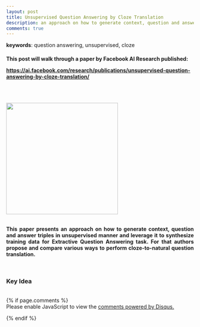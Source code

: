 ```yaml
---
layout: post
title: Unsupervised Question Answering by Cloze Translation
description: an approach on how to generate context, question and answer triples in unsupervised manner and leverage it to synthesize training data for Extractive Question Answering task
comments: true
---
```

<b>keywords</b>: question answering, unsupervised, cloze<br />
<h4 class="year" />

<p align="justify">
    This post will walk through a paper by Facebook AI Research published:
</p>
<a
    href="https://ai.facebook.com/research/publications/unsupervised-question-answering-by-cloze-translation/">https://ai.facebook.com/research/publications/unsupervised-question-answering-by-cloze-translation/</a>

<br /><br />
<div class="img_row">
    <img width="300px" src="{{ site.baseurl }}/assets/img/blog/unsupervised_cloze.png">
</div>
<br />
<p align="justify">
    This paper presents an approach on how to generate context, question and answer triples in unsupervised manner and leverage it to synthesize training data for Extractive Question Answering task. For that authors propose and compare various ways to perform cloze-to-natural question translation.
</p><br />
<h3>
    Key Idea
</h3>
<p align="justify">
</p>

<br/>
{% if page.comments %}
<div id="disqus_thread"></div>
<script>

/**
*  RECOMMENDED CONFIGURATION VARIABLES: EDIT AND UNCOMMENT THE SECTION BELOW TO INSERT DYNAMIC VALUES FROM YOUR PLATFORM OR CMS.
*  LEARN WHY DEFINING THESE VARIABLES IS IMPORTANT: https://disqus.com/admin/universalcode/#configuration-variables*/
/*
var disqus_config = function () {
this.page.url = PAGE_URL;  // Replace PAGE_URL with your page's canonical URL variable
this.page.identifier = PAGE_IDENTIFIER; // Replace PAGE_IDENTIFIER with your page's unique identifier variable
};
*/
(function() { // DON'T EDIT BELOW THIS LINE
var d = document, s = d.createElement('script');
s.src = 'https://kartikblog.disqus.com/embed.js';
s.setAttribute('data-timestamp', +new Date());
(d.head || d.body).appendChild(s);
})();
</script>
<noscript>Please enable JavaScript to view the <a href="https://disqus.com/?ref_noscript">comments powered by Disqus.</a></noscript>
                            
{% endif %}